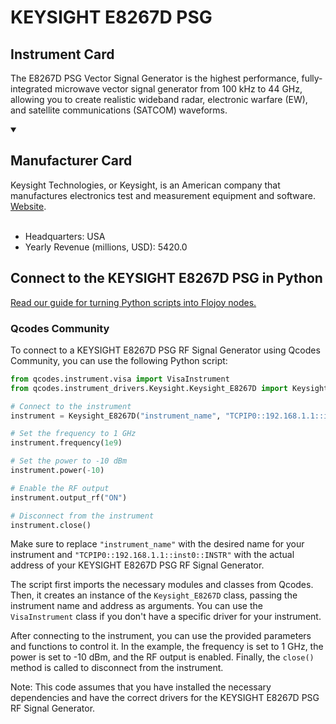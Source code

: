 
# KEYSIGHT E8267D PSG

## Instrument Card

The E8267D PSG Vector Signal Generator is the highest performance, fully-integrated microwave vector signal generator from 100 kHz to 44 GHz, allowing you to create realistic wideband radar, electronic warfare (EW), and satellite communications (SATCOM) waveforms.

<details open>
<summary><h2>Manufacturer Card</h2></summary>
Keysight Technologies, or Keysight, is an American company that manufactures electronics test and measurement equipment and software. <a href=https://www.keysight.com/us/en/home.html>Website</a>.
<br></br>
<ul>
  <li>Headquarters: USA</li>
  <li>Yearly Revenue (millions, USD): 5420.0</li>
</ul>
</details>

## Connect to the KEYSIGHT E8267D PSG in Python

[Read our guide for turning Python scripts into Flojoy nodes.](https://docs.flojoy.ai/custom-nodes/creating-custom-node/)


### Qcodes Community

To connect to a KEYSIGHT E8267D PSG RF Signal Generator using Qcodes Community, you can use the following Python script:

```python
from qcodes.instrument.visa import VisaInstrument
from qcodes.instrument_drivers.Keysight.Keysight_E8267D import Keysight_E8267D

# Connect to the instrument
instrument = Keysight_E8267D("instrument_name", "TCPIP0::192.168.1.1::inst0::INSTR")

# Set the frequency to 1 GHz
instrument.frequency(1e9)

# Set the power to -10 dBm
instrument.power(-10)

# Enable the RF output
instrument.output_rf("ON")

# Disconnect from the instrument
instrument.close()
```

Make sure to replace `"instrument_name"` with the desired name for your instrument and `"TCPIP0::192.168.1.1::inst0::INSTR"` with the actual address of your KEYSIGHT E8267D PSG RF Signal Generator.

The script first imports the necessary modules and classes from Qcodes. Then, it creates an instance of the `Keysight_E8267D` class, passing the instrument name and address as arguments. You can use the `VisaInstrument` class if you don't have a specific driver for your instrument.

After connecting to the instrument, you can use the provided parameters and functions to control it. In the example, the frequency is set to 1 GHz, the power is set to -10 dBm, and the RF output is enabled. Finally, the `close()` method is called to disconnect from the instrument.

Note: This code assumes that you have installed the necessary dependencies and have the correct drivers for the KEYSIGHT E8267D PSG RF Signal Generator.

